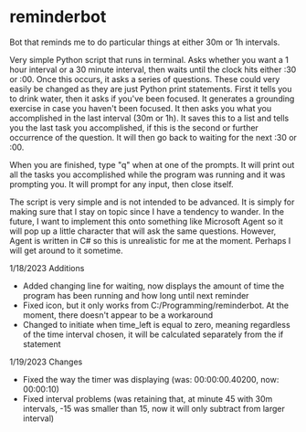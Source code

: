 # reminderbot
Bot that reminds me to do particular things at either 30m or 1h intervals.

Very simple Python script that runs in terminal. Asks whether you want a 1 hour interval or a 30 minute interval, then waits until the clock hits either :30 or :00.
Once this occurs, it asks a series of questions. These could very easily be changed as they are just Python print statements.
First it tells you to drink water, then it asks if you've been focused. It generates a grounding exercise in case you haven't been focused.
It then asks you what you accomplished in the last interval (30m or 1h). 
It saves this to a list and tells you the last task you accomplished, if this is the second or further occurrence of the question.
It will then go back to waiting for the next :30 or :00.

When you are finished, type "q" when at one of the prompts. It will print out all the tasks you accomplished while the program was running and it was prompting you.
It will prompt for any input, then close itself.

The script is very simple and is not intended to be advanced. It is simply for making sure that I stay on topic since I have a tendency to wander.
In the future, I want to implement this onto something like Microsoft Agent so it will pop up a little character that will ask the same questions.
However, Agent is written in C# so this is unrealistic for me at the moment. Perhaps I will get around to it sometime.
  
1/18/2023 Additions  
- Added changing line for waiting, now displays the amount of time the program has been running and how long until next reminder  
- Fixed icon, but it only works from C:/Programming/reminderbot. At the moment, there doesn't appear to be a workaround  
- Changed to initiate when time_left is equal to zero, meaning regardless of the time interval chosen, it will be calculated separately from the if statement
  
1/19/2023 Changes  
- Fixed the way the timer was displaying (was: 00:00:00.40200, now: 00:00:10)  
- Fixed interval problems (was retaining that, at minute 45 with 30m intervals, -15 was smaller than 15, now it will only subtract from larger interval)  
